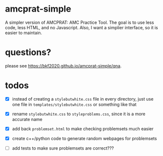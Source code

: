 # amcprat-simple
A simpler version of AMCPRAT: AMC Practice Tool. The goal is to use
less code, less HTML, and no Javascript. Also, I want a simplier
interface, so it is easier to maintain.

# questions?
please see https://bkf2020.github.io/amcprat-simple/qna.

# todos
- [x] instead of creating a `stylebutwhite.css` file in every directory, just use one file in `templates/stylebutwhite.css` or something like that
- [x] rename `stylebutwhite.css` to `styleproblems.css`, since it is a more accurate name
- [x] add back `problemset.html` to make checking problemsets much easier
- [x] create c++/python code to generate random webpages for problemsets
- [ ] add tests to make sure problemsets are correct???

